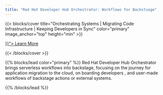 ```yaml
---
title: "Red Hat Developer Hub Orchestrator: Workflows for Backstsage"
---
```


{{< blocks/cover title="Orchestrating Systems | Migrating Code Infrastructure | Keeping Developers in Sync"  color="primary" image_anchor="top" height="min" >}}

<div class="mx-auto">
	<a class="btn btn-lg btn-primary me-3 mb-4" href="{{< relref "/docs" >}}">
		Learn More <i class="fa-solid fa-circle-right ms-2"></i>
	</a>
</div>


{{< /blocks/cover >}}

{{% blocks/lead color="primary" %}}
Red Hat Developer Hub Orchestrator brings serverless workflows into backstage, focusing on the journey for application migration to the cloud, on boarding developers , and user-made workflows of backstage actions or external systems.

{{% /blocks/lead %}}

